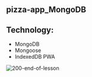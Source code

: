 ## pizza-app_MongoDB

## Technology:

- MongoDB
- Mongoose
- IndexedDB PWA

![200-end-of-lesson](https://user-images.githubusercontent.com/80685266/157111765-dd6008fa-9379-4881-bce2-bac356af1b94.png)
